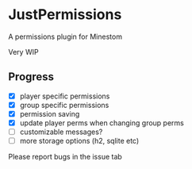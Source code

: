 # JustPermissions
A permissions plugin for Minestom

Very WIP

## Progress
- [x] player specific permissions
- [x] group specific permissions
- [x] permission saving
- [x] update player perms when changing group perms
- [ ] customizable messages?
- [ ] more storage options (h2, sqlite etc)

Please report bugs in the issue tab